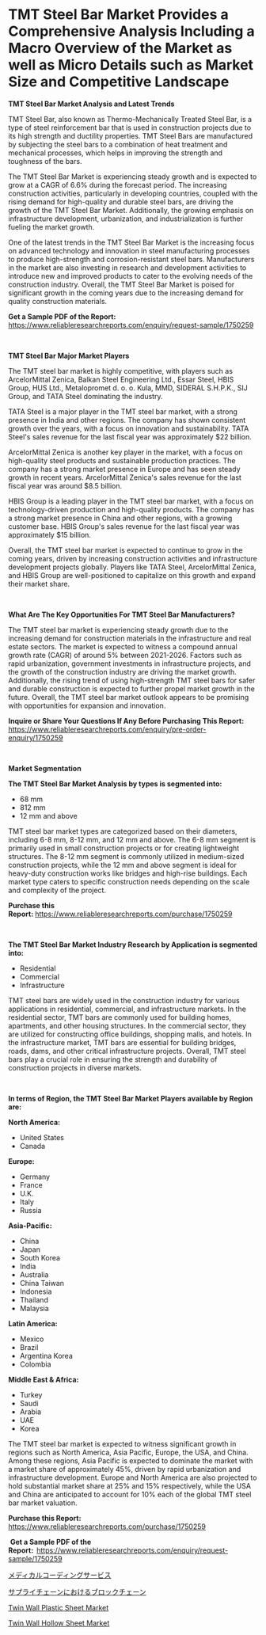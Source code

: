 <p><h1>TMT Steel Bar Market Provides a Comprehensive Analysis Including a Macro Overview of the Market as well as Micro Details such as Market Size and Competitive Landscape</h1></p><p><strong>TMT Steel Bar Market Analysis and Latest Trends</strong></p>
<p><p>TMT Steel Bar, also known as Thermo-Mechanically Treated Steel Bar, is a type of steel reinforcement bar that is used in construction projects due to its high strength and ductility properties. TMT Steel Bars are manufactured by subjecting the steel bars to a combination of heat treatment and mechanical processes, which helps in improving the strength and toughness of the bars.</p><p>The TMT Steel Bar Market is experiencing steady growth and is expected to grow at a CAGR of 6.6% during the forecast period. The increasing construction activities, particularly in developing countries, coupled with the rising demand for high-quality and durable steel bars, are driving the growth of the TMT Steel Bar Market. Additionally, the growing emphasis on infrastructure development, urbanization, and industrialization is further fueling the market growth.</p><p>One of the latest trends in the TMT Steel Bar Market is the increasing focus on advanced technology and innovation in steel manufacturing processes to produce high-strength and corrosion-resistant steel bars. Manufacturers in the market are also investing in research and development activities to introduce new and improved products to cater to the evolving needs of the construction industry. Overall, the TMT Steel Bar Market is poised for significant growth in the coming years due to the increasing demand for quality construction materials.</p></p>
<p><strong>Get a Sample PDF of the Report:&nbsp;</strong> <a href="https://www.reliableresearchreports.com/enquiry/request-sample/1750259">https://www.reliableresearchreports.com/enquiry/request-sample/1750259</a></p>
<p>&nbsp;</p>
<p><strong>TMT Steel Bar Major Market Players</strong></p>
<p><p>The TMT steel bar market is highly competitive, with players such as ArcelorMittal Zenica, Balkan Steel Engineering Ltd., Essar Steel, HBIS Group, HUS Ltd., Metalopromet d. o. o. Kula, MMD, SIDERAL S.H.P.K., SIJ Group, and TATA Steel dominating the industry.</p><p>TATA Steel is a major player in the TMT steel bar market, with a strong presence in India and other regions. The company has shown consistent growth over the years, with a focus on innovation and sustainability. TATA Steel's sales revenue for the last fiscal year was approximately $22 billion.</p><p>ArcelorMittal Zenica is another key player in the market, with a focus on high-quality steel products and sustainable production practices. The company has a strong market presence in Europe and has seen steady growth in recent years. ArcelorMittal Zenica's sales revenue for the last fiscal year was around $8.5 billion.</p><p>HBIS Group is a leading player in the TMT steel bar market, with a focus on technology-driven production and high-quality products. The company has a strong market presence in China and other regions, with a growing customer base. HBIS Group's sales revenue for the last fiscal year was approximately $15 billion.</p><p>Overall, the TMT steel bar market is expected to continue to grow in the coming years, driven by increasing construction activities and infrastructure development projects globally. Players like TATA Steel, ArcelorMittal Zenica, and HBIS Group are well-positioned to capitalize on this growth and expand their market share.</p></p>
<p>&nbsp;</p>
<p><strong>What Are The Key Opportunities For TMT Steel Bar Manufacturers?</strong></p>
<p><p>The TMT steel bar market is experiencing steady growth due to the increasing demand for construction materials in the infrastructure and real estate sectors. The market is expected to witness a compound annual growth rate (CAGR) of around 5% between 2021-2026. Factors such as rapid urbanization, government investments in infrastructure projects, and the growth of the construction industry are driving the market growth. Additionally, the rising trend of using high-strength TMT steel bars for safer and durable construction is expected to further propel market growth in the future. Overall, the TMT steel bar market outlook appears to be promising with opportunities for expansion and innovation.</p></p>
<p><strong>Inquire or Share Your Questions If Any Before Purchasing This Report:</strong> <a href="https://www.reliableresearchreports.com/enquiry/pre-order-enquiry/1750259">https://www.reliableresearchreports.com/enquiry/pre-order-enquiry/1750259</a></p>
<p>&nbsp;</p>
<p><strong>Market Segmentation</strong></p>
<p><strong>The TMT Steel Bar Market Analysis by types is segmented into:</strong></p>
<p><ul><li>68 mm</li><li>812 mm</li><li>12 mm and above</li></ul></p>
<p><p>TMT steel bar market types are categorized based on their diameters, including 6-8 mm, 8-12 mm, and 12 mm and above. The 6-8 mm segment is primarily used in small construction projects or for creating lightweight structures. The 8-12 mm segment is commonly utilized in medium-sized construction projects, while the 12 mm and above segment is ideal for heavy-duty construction works like bridges and high-rise buildings. Each market type caters to specific construction needs depending on the scale and complexity of the project.</p></p>
<p><strong>Purchase this Report:&nbsp;</strong><a href="https://www.reliableresearchreports.com/purchase/1750259">https://www.reliableresearchreports.com/purchase/1750259</a></p>
<p>&nbsp;</p>
<p><strong>The TMT Steel Bar Market Industry Research by Application is segmented into:</strong></p>
<p><ul><li>Residential</li><li>Commercial</li><li>Infrastructure</li></ul></p>
<p><p>TMT steel bars are widely used in the construction industry for various applications in residential, commercial, and infrastructure markets. In the residential sector, TMT bars are commonly used for building homes, apartments, and other housing structures. In the commercial sector, they are utilized for constructing office buildings, shopping malls, and hotels. In the infrastructure market, TMT bars are essential for building bridges, roads, dams, and other critical infrastructure projects. Overall, TMT steel bars play a crucial role in ensuring the strength and durability of construction projects in diverse markets.</p></p>
<p>&nbsp;</p>
<p><strong>In terms of Region, the TMT Steel Bar Market Players available by Region are:</strong></p>
<p>
    <p> <strong> North America: </strong>
        <ul>
            <li>United States</li>
            <li>Canada</li>
        </ul>
        </p> 
    <p> <strong> Europe: </strong>
        <ul>
            <li>Germany</li>
            <li>France</li>
            <li>U.K.</li>
            <li>Italy</li>
            <li>Russia</li>
        </ul>
        </p> 
    <p> <strong> Asia-Pacific: </strong>
        <ul>
            <li>China</li>
            <li>Japan</li>
            <li>South Korea</li>
            <li>India</li>
            <li>Australia</li>
            <li>China Taiwan</li>
            <li>Indonesia</li>
            <li>Thailand</li>
            <li>Malaysia</li>
        </ul>
        </p> 
    <p> <strong> Latin America: </strong>
        <ul>
            <li>Mexico</li>
            <li>Brazil</li>
            <li>Argentina Korea</li>
            <li>Colombia</li>
        </ul>
        </p> 
    <p> <strong> Middle East & Africa: </strong>
        <ul>
            <li>Turkey</li>
            <li>Saudi</li>
            <li>Arabia</li>
            <li>UAE</li>
            <li>Korea</li>
        </ul>
    </p>
    </p>
<p><p>The TMT steel bar market is expected to witness significant growth in regions such as North America, Asia Pacific, Europe, the USA, and China. Among these regions, Asia Pacific is expected to dominate the market with a market share of approximately 45%, driven by rapid urbanization and infrastructure development. Europe and North America are also projected to hold substantial market share at 25% and 15% respectively, while the USA and China are anticipated to account for 10% each of the global TMT steel bar market valuation.</p></p>
<p><strong>Purchase this Report: </strong><a href="https://www.reliableresearchreports.com/purchase/1750259">https://www.reliableresearchreports.com/purchase/1750259</a></p>
<p>&nbsp;<strong>Get a Sample PDF of the Report:&nbsp;&nbsp;</strong><a href="https://www.reliableresearchreports.com/enquiry/request-sample/1750259">https://www.reliableresearchreports.com/enquiry/request-sample/1750259</a></p>
<p><strong></strong></p>
<p><p><a href="https://medium.com/@teridactyl90/%E5%8C%BB%E7%99%82%E3%82%B3%E3%83%BC%E3%83%87%E3%82%A3%E3%83%B3%E3%82%B0%E3%82%B5%E3%83%BC%E3%83%93%E3%82%B9%E5%B8%82%E5%A0%B4-%E3%82%BF%E3%82%A4%E3%83%97-%E3%82%A2%E3%83%97%E3%83%AA%E3%82%B1%E3%83%BC%E3%82%B7%E3%83%A7%E3%83%B3-%E3%81%8A%E3%82%88%E3%81%B3%E5%9C%B0%E7%90%86%E3%81%AB%E3%82%88%E3%82%8B%E5%8C%85%E6%8B%AC%E7%9A%84%E8%A9%95%E4%BE%A1-1e021d1a5fa7">メディカルコーディングサービス</a></p><p><a href="https://medium.com/@addyserr7687/%E3%82%B5%E3%83%97%E3%83%A9%E3%82%A4%E3%83%81%E3%82%A7%E3%83%BC%E3%83%B3%E5%B8%82%E5%A0%B4%E3%81%AB%E3%81%8A%E3%81%91%E3%82%8B%E3%83%96%E3%83%AD%E3%83%83%E3%82%AF%E3%83%81%E3%82%A7%E3%83%BC%E3%83%B3%E3%81%AE%E3%83%88%E3%83%AC%E3%83%B3%E3%83%89%E3%81%A8%E5%B8%82%E5%A0%B4%E5%88%86%E6%9E%90%E3%81%AF-2024%E5%B9%B4%E3%81%8B%E3%82%892031%E5%B9%B4%E3%81%BE%E3%81%A7%E3%81%AE%E6%9C%9F%E9%96%93%E3%81%AB%E4%BA%88%E6%B8%AC%E3%81%95%E3%82%8C%E3%81%A6%E3%81%84%E3%81%BE%E3%81%99-adbed97d5e40">サプライチェーンにおけるブロックチェーン</a></p><p><a href="https://github.com/timeliteaut/Market-Research-Report-List-1/blob/main/twin-wall-plastic-sheet-market.md">Twin Wall Plastic Sheet Market</a></p><p><a href="https://github.com/bobicer/Market-Research-Report-List-2/blob/main/twin-wall-hollow-sheet-market.md">Twin Wall Hollow Sheet Market</a></p></p>